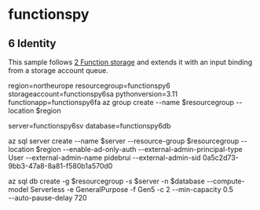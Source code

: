 # functionspy

## 6 Identity
This sample follows [2 Function storage](../2functionstorage/) and extends it with an input binding from a storage account queue. 


region=northeurope
resourcegroup=functionspy6
storageaccount=functionspy6sa
pythonversion=3.11
functionapp=functionspy6fa
az group create --name $resourcegroup --location $region
<!-- az storage account create --name $storageaccount --location $region --resource-group $resourcegroup 
az functionapp create --resource-group $resourcegroup --consumption-plan-location westeurope --runtime python --runtime-version $pythonversion --functions-version 4 --name $functionapp --os-type linux --storage-account $storageaccount
func azure functionapp publish $functionapp -->

server=functionspy6sv
database=functionspy6db

az sql server create --name $server --resource-group $resourcegroup --location $region --enable-ad-only-auth --external-admin-principal-type User --external-admin-name pidebrui --external-admin-sid 0a5c2d73-9bb3-47a8-8a81-f580b1a570d0

az sql db create -g $resourcegroup -s $server -n $database --compute-model Serverless -e GeneralPurpose -f Gen5 -c 2
--min-capacity 0.5  
--auto-pause-delay 720